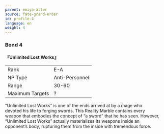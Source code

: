 ```yaml
---
parent: emiya-alter
source: fate-grand-order
id: profile-4
language: en
weight: 4
---
```


### Bond 4

#### 『Unlimited Lost Works』

<table>
  <tr><td>Rank</td><td>E-A</td></tr>
  <tr><td>NP Type</td><td>Anti-Personnel</td></tr>
  <tr><td>Range</td><td>30-60</td></tr>
  <tr><td>Maximum Targets</td><td>?</td></tr>
</table>

“Unlimited Lost Works” is one of the ends arrived at by a mage who devoted his life to forging swords.
This Reality Marble contains every weapon that embodies the concept of “a sword” that he has seen.
However, “Unlimited Lost Works” actually materializes its weapons inside an opponent’s body, rupturing them from the inside with tremendous force.
